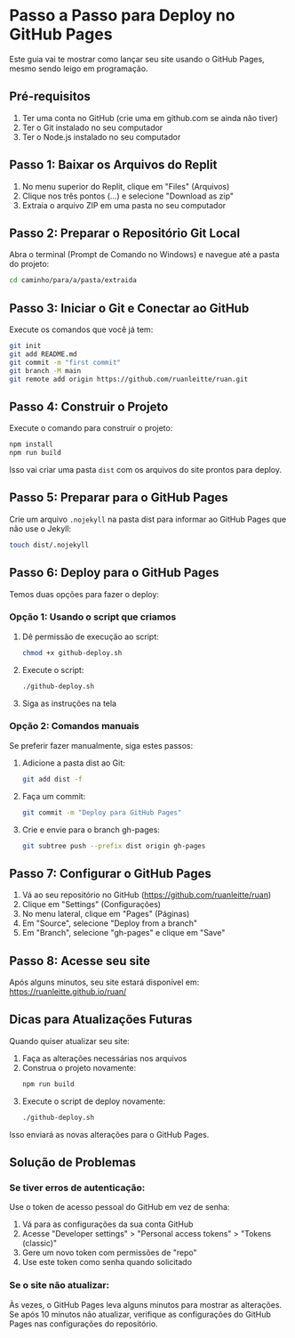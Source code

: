 # Passo a Passo para Deploy no GitHub Pages

Este guia vai te mostrar como lançar seu site usando o GitHub Pages, mesmo sendo leigo em programação.

## Pré-requisitos

1. Ter uma conta no GitHub (crie uma em github.com se ainda não tiver)
2. Ter o Git instalado no seu computador
3. Ter o Node.js instalado no seu computador

## Passo 1: Baixar os Arquivos do Replit

1. No menu superior do Replit, clique em "Files" (Arquivos)
2. Clique nos três pontos (...) e selecione "Download as zip"
3. Extraia o arquivo ZIP em uma pasta no seu computador

## Passo 2: Preparar o Repositório Git Local

Abra o terminal (Prompt de Comando no Windows) e navegue até a pasta do projeto:

```bash
cd caminho/para/a/pasta/extraida
```

## Passo 3: Iniciar o Git e Conectar ao GitHub

Execute os comandos que você já tem:

```bash
git init
git add README.md
git commit -m "first commit"
git branch -M main
git remote add origin https://github.com/ruanleitte/ruan.git
```

## Passo 4: Construir o Projeto

Execute o comando para construir o projeto:

```bash
npm install
npm run build
```

Isso vai criar uma pasta `dist` com os arquivos do site prontos para deploy.

## Passo 5: Preparar para o GitHub Pages

Crie um arquivo `.nojekyll` na pasta dist para informar ao GitHub Pages que não use o Jekyll:

```bash
touch dist/.nojekyll
```

## Passo 6: Deploy para o GitHub Pages

Temos duas opções para fazer o deploy:

### Opção 1: Usando o script que criamos

1. Dê permissão de execução ao script:
   ```bash
   chmod +x github-deploy.sh
   ```

2. Execute o script:
   ```bash
   ./github-deploy.sh
   ```

3. Siga as instruções na tela

### Opção 2: Comandos manuais

Se preferir fazer manualmente, siga estes passos:

1. Adicione a pasta dist ao Git:
   ```bash
   git add dist -f
   ```

2. Faça um commit:
   ```bash
   git commit -m "Deploy para GitHub Pages"
   ```

3. Crie e envie para o branch gh-pages:
   ```bash
   git subtree push --prefix dist origin gh-pages
   ```

## Passo 7: Configurar o GitHub Pages

1. Vá ao seu repositório no GitHub (https://github.com/ruanleitte/ruan)
2. Clique em "Settings" (Configurações)
3. No menu lateral, clique em "Pages" (Páginas)
4. Em "Source", selecione "Deploy from a branch"
5. Em "Branch", selecione "gh-pages" e clique em "Save"

## Passo 8: Acesse seu site

Após alguns minutos, seu site estará disponível em:
https://ruanleitte.github.io/ruan/

## Dicas para Atualizações Futuras

Quando quiser atualizar seu site:

1. Faça as alterações necessárias nos arquivos
2. Construa o projeto novamente:
   ```bash
   npm run build
   ```
3. Execute o script de deploy novamente:
   ```bash
   ./github-deploy.sh
   ```

Isso enviará as novas alterações para o GitHub Pages.

## Solução de Problemas

### Se tiver erros de autenticação:

Use o token de acesso pessoal do GitHub em vez de senha:

1. Vá para as configurações da sua conta GitHub
2. Acesse "Developer settings" > "Personal access tokens" > "Tokens (classic)"
3. Gere um novo token com permissões de "repo"
4. Use este token como senha quando solicitado

### Se o site não atualizar:

Às vezes, o GitHub Pages leva alguns minutos para mostrar as alterações. Se após 10 minutos não atualizar, verifique as configurações do GitHub Pages nas configurações do repositório.